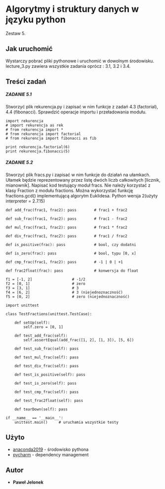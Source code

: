 # Algorytmy i struktury danych w języku python 

Zestaw 5.

## Jak uruchomić

Wystarczy pobrać pliki pythonowe i uruchomić w dowolnym środowisku.
lecture_3.py zawiera wszystkie zadania oprócz : 3.1, 3.2 i 3.4.
## Treści zadań
##### ZADANIE 5.1
Stworzyć plik rekurencja.py i zapisać w nim funkcje z zadań 4.3 (factorial), 4.4 (fibonacci). Sprawdzić operacje importu i przeładowania modułu.

```
import rekurencja
# import rekurencja as rek
# from rekurencja import *
# from rekurencja import factorial
# from rekurencja import fibonacci as fib

print rekurencja.factorial(6)
print rekurencja.fibonacci(5)
```
##### ZADANIE 5.2
Stworzyć plik fracs.py i zapisać w nim funkcje do działań na ułamkach. Ułamek będzie reprezentowany przez listę dwóch liczb całkowitych [licznik, mianownik]. Napisać kod testujący moduł fracs. Nie należy korzystać z klasy Fraction z modułu fractions. Można wykorzystać funkcję fractions.gcd() implementującą algorytm Euklidesa.
Python wersja 2(użyty interpreter = 2.7.15)
```
def add_frac(frac1, frac2): pass        # frac1 + frac2

def sub_frac(frac1, frac2): pass        # frac1 - frac2

def mul_frac(frac1, frac2): pass        # frac1 * frac2

def div_frac(frac1, frac2): pass        # frac1 / frac2

def is_positive(frac): pass             # bool, czy dodatni

def is_zero(frac): pass                 # bool, typu [0, x]

def cmp_frac(frac1, frac2): pass        # -1 | 0 | +1

def frac2float(frac): pass              # konwersja do float

f1 = [-1, 2]                  # -1/2
f2 = [0, 1]                   # zero
f3 = [3, 1]                   # 3
f4 = [6, 2]                   # 3 (niejednoznaczność)
f5 = [0, 2]                   # zero (niejednoznaczność)

import unittest

class TestFractions(unittest.TestCase):

    def setUp(self):
        self.zero = [0, 1]

    def test_add_frac(self):
        self.assertEqual(add_frac([1, 2], [1, 3]), [5, 6])

    def test_sub_frac(self): pass

    def test_mul_frac(self): pass

    def test_div_frac(self): pass

    def test_is_positive(self): pass

    def test_is_zero(self): pass

    def test_cmp_frac(self): pass

    def test_frac2float(self): pass

    def tearDown(self): pass

if __name__ == '__main__':
    unittest.main()     # uruchamia wszystkie testy
```

## Użyto

* [anaconda2019](https://www.anaconda.com/distribution/) - środowisko pythona
* [pycharm](https://www.jetbrains.com/pycharm/download/) - dependency management

## Autor

* **Paweł Jelonek** 